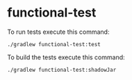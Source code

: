 # functional-test

To run tests execute this command:

	./gradlew functional-test:test
	
To build the tests execute this command:

	./gradlew functional-test:shadowJar
